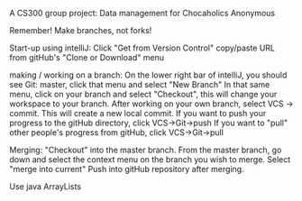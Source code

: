 A CS300 group project: Data management for Chocaholics Anonymous 

Remember! Make branches, not forks! 

Start-up using intelliJ:
Click "Get from Version Control"
copy/paste URL from gitHub's "Clone or Download" menu

making / working on a branch:
On the lower right bar of intelliJ, you should see Git: master, click that menu and select "New Branch"
In that same menu, click on your branch and select "Checkout", this will change your workspace to your branch.
After working on your own branch, select VCS -> commit. This will create a new local commit. 
If you want to push your progress to the gitHub directory, click VCS->Git->push
If you want to "pull" other people's progress from gitHub, click VCS->Git->pull

Merging: 
"Checkout" into the master branch.
From the master branch, go down and select the context menu on the branch you wish to merge. 
Select "merge into current"
Push into gitHub repository after merging.

Use java ArrayLists